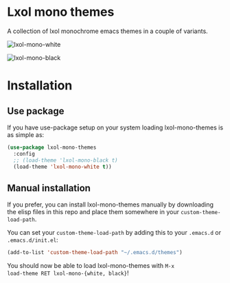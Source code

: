 Lxol mono themes
==================

A collection of lxol monochrome emacs themes in a couple of variants.

![lxol-mono-white](https://raw.githubusercontent.com/cryon/lxol-mono-themes/master/readme-files/lxol-mono-white.png)

![lxol-mono-black](https://raw.githubusercontent.com/cryon/lxol-mono-themes/master/readme-files/lxol-mono-black.png)

Installation
============

Use package
-----------
If you have use-package setup on your system loading lxol-mono-themes is as simple as:

```lisp
(use-package lxol-mono-themes
  :config
  ;; (load-theme 'lxol-mono-black t)
  (load-theme 'lxol-mono-white t))
```

Manual installation
-------------------
If you prefer, you can install lxol-mono-themes manually by downloading the elisp files in this repo  and place them somewhere in your <code>custom-theme-load-path</code>.

You can set your <code>custom-theme-load-path</code> by adding this to your <code>.emacs.d</code> or <code>.emacs.d/init.el</code>:

```lisp
(add-to-list 'custom-theme-load-path "~/.emacs.d/themes")
```

You should now be able to load lxol-mono-themes with <code>M-x load-theme RET lxol-mono-{white, black}</code>!
